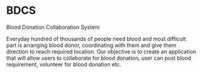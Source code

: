 # BDCS
Blood Donation Collaboration System

Everyday hundred of thousands of people need blood and most difficult part is arranging blood donor, coordinating with them and give them direction to reach required location.
Our objective is to create an application that will allow users to collaborate for blood donation, user can post blood requirement, volunteer for blood donation etc.
